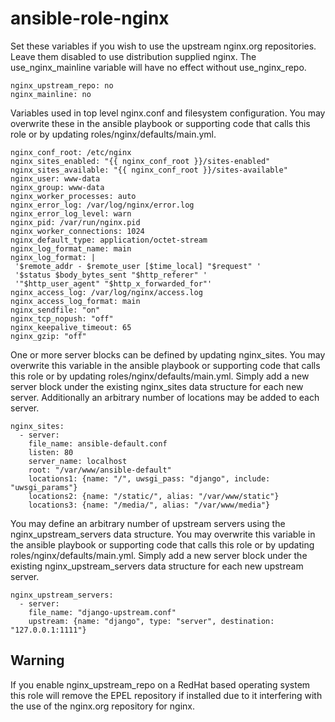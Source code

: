 # ansible-role-nginx

Set these variables if you wish to use the upstream nginx.org repositories. 
Leave them disabled to use distribution supplied nginx. The use_nginx_mainline variable will have no effect without use_nginx_repo.

    nginx_upstream_repo: no
    nginx_mainline: no

Variables used in top level nginx.conf and filesystem configuration. You may overwrite these in the ansible playbook or supporting code that calls this role or by updating roles/nginx/defaults/main.yml.  

    nginx_conf_root: /etc/nginx
    nginx_sites_enabled: "{{ nginx_conf_root }}/sites-enabled" 
    nginx_sites_available: "{{ nginx_conf_root }}/sites-available" 
    nginx_user: www-data
    nginx_group: www-data 
    nginx_worker_processes: auto
    nginx_error_log: /var/log/nginx/error.log
    nginx_error_log_level: warn
    nginx_pid: /var/run/nginx.pid
    nginx_worker_connections: 1024
    nginx_default_type: application/octet-stream
    nginx_log_format_name: main
    nginx_log_format: | 
     '$remote_addr - $remote_user [$time_local] "$request" '
     '$status $body_bytes_sent "$http_referer" '
     '"$http_user_agent" "$http_x_forwarded_for"'
    nginx_access_log: /var/log/nginx/access.log
    nginx_access_log_format: main
    nginx_sendfile: "on"
    nginx_tcp_nopush: "off"
    nginx_keepalive_timeout: 65
    nginx_gzip: "off"

One or more server blocks can be defined by updating nginx_sites. You may overwrite this variable in the ansible playbook or supporting code that calls this role or by updating roles/nginx/defaults/main.yml. Simply add a new server block under the existing nginx_sites data structure for each new server. Additionally an arbitrary number of locations may be added to each server. 

    nginx_sites:
      - server:
        file_name: ansible-default.conf
        listen: 80
        server_name: localhost
        root: "/var/www/ansible-default"
        locations1: {name: "/", uwsgi_pass: "django", include: "uwsgi_params"}
        locations2: {name: "/static/", alias: "/var/www/static"}
        locations3: {name: "/media/", alias: "/var/www/media"}

You may define an arbitrary number of upstream servers using the nginx_upstream_servers data structure. You may overwrite this variable in the ansible playbook or supporting code that calls this role or by updating roles/nginx/defaults/main.yml. Simply add a new server block under the existing nginx_upstream_servers data structure for each new upstream server.

    nginx_upstream_servers:
      - server:
        file_name: "django-upstream.conf"
        upstream: {name: "django", type: "server", destination: "127.0.0.1:1111"}
## Warning

If you enable nginx_upstream_repo on a RedHat based operating system this role will remove the EPEL repository if installed due to it interfering with the use of the nginx.org repository for nginx. 